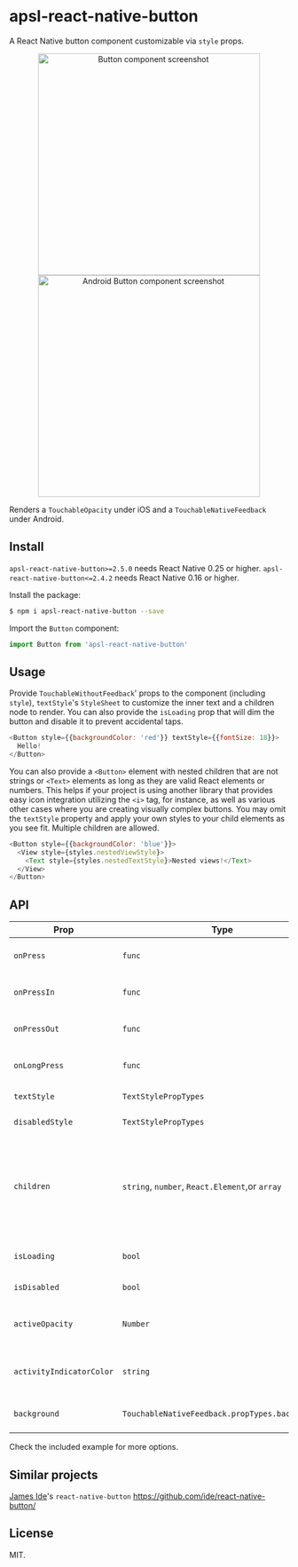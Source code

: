 # apsl-react-native-button

A React Native button component customizable via ``style`` props.

<p align="center">
<img src="https://raw.githubusercontent.com/wiki/APSL/react-native-button/button.png" alt="Button component screenshot" width="400">
<img src="https://raw.githubusercontent.com/wiki/APSL/react-native-button/and.png" alt="Android Button component screenshot" width="400">
</p>

Renders a ``TouchableOpacity`` under iOS and a ``TouchableNativeFeedback`` under Android.

## Install

`apsl-react-native-button>=2.5.0` needs React Native 0.25 or higher.
`apsl-react-native-button<=2.4.2` needs React Native 0.16 or higher.

Install the package:

```bash
$ npm i apsl-react-native-button --save
```

Import the ``Button`` component:

```javascript
import Button from 'apsl-react-native-button'
```

## Usage

Provide ``TouchableWithoutFeedback``' props to the component (including ``style``),
``textStyle``'s ``StyleSheet`` to customize the inner text and a children node
to render. You can also provide the ``isLoading`` prop that will dim the button
and disable it to prevent accidental taps.

```javascript
<Button style={{backgroundColor: 'red'}} textStyle={{fontSize: 18}}>
  Hello!
</Button>
```

You can also provide a `<Button>` element with nested children that are not strings
or `<Text>` elements as long as they are valid React elements or numbers. This helps
if your project is using another library that provides easy icon integration 
utilizing the `<i>` tag, for instance, as well as various other cases where you are
creating visually complex buttons. You may omit the `textStyle` property and apply
your own styles to your child elements as you see fit. Multiple children are allowed.

```javascript
<Button style={{backgroundColor: 'blue'}}>
  <View style={styles.nestedViewStyle}>
    <Text style={styles.nestedTextStyle}>Nested views!</Text>
  </View>
</Button>
```

## API

| Prop | Type | Description |
|------|------|-------------|
| ``onPress`` | ``func`` | Function to execute when the ``onPress`` event is triggered. |
| ``onPressIn`` | ``func`` | Function to execute when the ``onPressIn`` event is triggered. |
| ``onPressOut`` | ``func`` | Function to execute when the ``onPressOut`` event is triggered. |
| ``onLongPress`` | ``func`` | Function to execute when the ``onLongPress`` event is triggered. |
| ``textStyle`` | ``TextStylePropTypes`` | The StyleSheet to apply to the inner button text. |
| ``disabledStyle`` | ``TextStylePropTypes`` | The StyleSheet to apply when disabled. |
| ``children`` | ``string``, ``number``, ``React.Element``,or ``array`` | The child nodes to render inside the button. If child is ``string`` or ``number``, it will be rendered inside of a ``<Text>`` element with ``textStyle`` applied if present. Multiple children are allowed (``array``).|
| ``isLoading`` | ``bool`` | Renders an inactive state dimmed button with a spinner if ``true``. |
| ``isDisabled`` | ``bool`` | Renders an inactive state dimmed button if ``true``. |
| ``activeOpacity`` | ``Number`` | The button onpressing transparency (Usually with a point value between 0 and 1). |
| ``activityIndicatorColor`` | ``string`` | Sets the button of the ``ActivityIndicatorIOS`` or ``ProgressBarAndroid`` in the loading state. |
| ``background`` | ``TouchableNativeFeedback.propTypes.background`` | **Android only**. The background prop of ``TouchableNativeFeedback``. |
Check the included example for more options.

## Similar projects

[James Ide](https://github.com/ide/)'s ``react-native-button`` https://github.com/ide/react-native-button/

## License

MIT.
